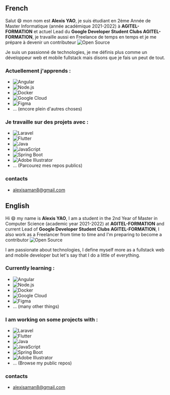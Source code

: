 ## French

Salut 😄 mon nom est __Alexis YAO__, je suis étudiant en 2ème Année de Master Informatique (année académique 2021-2022) à __AGITEL-FORMATION__ et actuel Lead du __Google Developer Student Clubs AGITEL-FORMATION__, je travaille aussi en Freelance de temps en temps et je me prépare à devenir un contributeur ![Open Source](https://img.shields.io/static/v1?&message=Open+Source&color=3DA639&logo=Open+Source&logoColor=FFFFFF&label=)


Je suis un passionné de technologies, je me définis plus comme un développeur web et mobile fullstack mais disons que je fais un peut de tout.

### Actuellement j'apprends : 
- ![Angular](https://img.shields.io/static/v1?&message=Angular&color=DD0031&logo=Angular&logoColor=FFFFFF&label=) 
- ![Node.js](https://img.shields.io/static/v1?&message=Node.js&color=339933&logo=Node.js&logoColor=FFFFFF&label=) 
- ![Docker](https://img.shields.io/static/v1?&message=Docker&color=2496ED&logo=Docker&logoColor=FFFFFF&label=)
- ![Google Cloud](https://img.shields.io/static/v1?&message=Google+Cloud&color=4285F4&logo=Google+Cloud&logoColor=FFFFFF&label=)
- ![Figma](https://img.shields.io/static/v1?&message=Figma&color=F24E1E&logo=Figma&logoColor=FFFFFF&label=)
- ... (encore plein d'autres choses)

### Je travaille sur des projets avec : 
- ![Laravel](https://img.shields.io/static/v1?&message=Laravel&color=FF2D20&logo=Laravel&logoColor=FFFFFF&label=)
- ![Flutter](https://img.shields.io/static/v1?&message=Flutter&color=02569B&logo=Flutter&logoColor=FFFFFF&label=)
- ![Java](https://img.shields.io/static/v1?e&message=Java&color=007396&logo=Java&logoColor=FFFFFF&label=)
- ![JavaScript](https://img.shields.io/static/v1?&message=JavaScript&color=222222&logo=JavaScript&logoColor=F7DF1E&label=)
- ![Spring Boot](https://img.shields.io/static/v1?&message=Spring+Boot&color=6DB33F&logo=Spring+Boot&logoColor=FFFFFF&label=)
- ![Adobe Illustrator](https://img.shields.io/static/v1?&message=Adobe+Illustrator&color=222222&logo=Adobe+Illustrator&logoColor=FF9A00&label=)
- ... (Parcourez mes repos publics)

### contacts
- [alexisaman8@gmail.com](mailto:alexisaman8@gmail.com)

## English

Hi 😄 my name is __Alexis YAO__, I am a student in the 2nd Year of Master in Computer Science (academic year 2021-2022) at __AGITEL-FORMATION__ and current Lead of __Google Developer Student Clubs AGITEL-FORMATION__, I also work as a Freelancer from time to time and I'm preparing to become a contributor ![Open Source](https://img.shields.io/static/v1?&message=Open+Source&color=3DA639&logo=Open+Source&logoColor=FFFFFF&label=)


I am passionate about technologies, I define myself more as a fullstack web and mobile developer but let's say that I do a little of everything.

### Currently learning :
- ![Angular](https://img.shields.io/static/v1?&message=Angular&color=DD0031&logo=Angular&logoColor=FFFFFF&label=)
- ![Node.js](https://img.shields.io/static/v1?&message=Node.js&color=339933&logo=Node.js&logoColor=FFFFFF&label=)
- ![Docker](https://img.shields.io/static/v1?&message=Docker&color=2496ED&logo=Docker&logoColor=FFFFFF&label=)
- ![Google Cloud](https://img.shields.io/static/v1?&message=Google+Cloud&color=4285F4&logo=Google+Cloud&logoColor=FFFFFF&label=)
- ![Figma](https://img.shields.io/static/v1?&message=Figma&color=F24E1E&logo=Figma&logoColor=FFFFFF&label=)
- ... (many other things)

### I am working on some projects with : 
- ![Laravel](https://img.shields.io/static/v1?&message=Laravel&color=FF2D20&logo=Laravel&logoColor=FFFFFF&label=)
- ![Flutter](https://img.shields.io/static/v1?&message=Flutter&color=02569B&logo=Flutter&logoColor=FFFFFF&label=)
- ![Java](https://img.shields.io/static/v1?e&message=Java&color=007396&logo=Java&logoColor=FFFFFF&label=)
- ![JavaScript](https://img.shields.io/static/v1?&message=JavaScript&color=222222&logo=JavaScript&logoColor=F7DF1E&label=)
- ![Spring Boot](https://img.shields.io/static/v1?&message=Spring+Boot&color=6DB33F&logo=Spring+Boot&logoColor=FFFFFF&label=)
- ![Adobe Illustrator](https://img.shields.io/static/v1?&message=Adobe+Illustrator&color=222222&logo=Adobe+Illustrator&logoColor=FF9A00&label=)
- ... (Browse my public repos)

### contacts
- [alexisaman8@gmail.com](mailto:alexisaman8@gmail.com)
